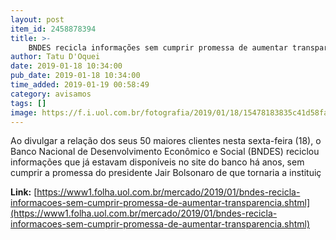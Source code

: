 ```yaml
---
layout: post
item_id: 2458878394
title: >-
    BNDES recicla informações sem cumprir promessa de aumentar transparência
author: Tatu D'Oquei
date: 2019-01-18 10:34:00
pub_date: 2019-01-18 10:34:00
time_added: 2019-01-19 00:58:49
category: avisamos
tags: []
image: https://f.i.uol.com.br/fotografia/2019/01/18/15478183835c41d58fa15eb_1547818383_3x2_rt.jpg
---
```


Ao divulgar a relação dos seus 50 maiores clientes nesta sexta-feira (18), o Banco Nacional de Desenvolvimento Econômico e Social (BNDES) reciclou informações que já estavam disponíveis no site do banco há anos, sem cumprir a promessa do presidente Jair Bolsonaro de que tornaria a instituiç

**Link:** [https://www1.folha.uol.com.br/mercado/2019/01/bndes-recicla-informacoes-sem-cumprir-promessa-de-aumentar-transparencia.shtml](https://www1.folha.uol.com.br/mercado/2019/01/bndes-recicla-informacoes-sem-cumprir-promessa-de-aumentar-transparencia.shtml)

